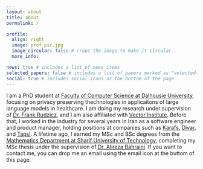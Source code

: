 ```yaml
---
layout: about
title: about
permalink: /

profile:
  align: right
  image: prof_pic.jpg
  image_circular: false # crops the image to make it circular
  more_info: 

news: true # includes a list of news items
selected_papers: false # includes a list of papers marked as "selected={true}"
social: true # includes social icons at the bottom of the page
---
```

I am a PhD student at [Faculty of Computer Science at Dalhousie University](https://www.dal.ca/faculty/computerscience.html), focusing on privacy preserving thechnologies in applicaitons of large language models in healthcare. I am doing my research under supervision of [Dr. Frank Rudzicz](https://web.cs.dal.ca/~rudzicz/), and I am also affiliated with [Vector Institute](https://vectorinstitute.ai/). Before that, I worked in the industry for several years in Iran as a software engineer and product manager, holding positions at companies such as [Karafs](https://karafsapp.com/), [Divar](https://divar.ir/), and [Tapsi](https://tapsi.ir/). A lifetime ago, I earned my MSc and BSc degrees from the [Mathematics Department at Sharif University of Technology](http://math.sharif.ir/),  completing my MSc thesis under the supervision of [Dr. Alireza Bahraini](http://sharif.ir/~bahraini/). If you want to contact me, you can drop me an email using the email icon at the buttom of this page.
